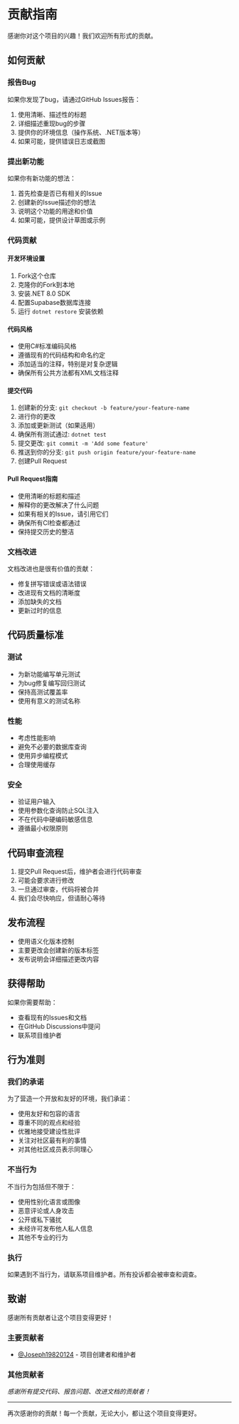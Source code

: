 # 贡献指南

感谢你对这个项目的兴趣！我们欢迎所有形式的贡献。

## 如何贡献

### 报告Bug

如果你发现了bug，请通过GitHub Issues报告：

1. 使用清晰、描述性的标题
2. 详细描述重现bug的步骤
3. 提供你的环境信息（操作系统、.NET版本等）
4. 如果可能，提供错误日志或截图

### 提出新功能

如果你有新功能的想法：

1. 首先检查是否已有相关的Issue
2. 创建新的Issue描述你的想法
3. 说明这个功能的用途和价值
4. 如果可能，提供设计草图或示例

### 代码贡献

#### 开发环境设置

1. Fork这个仓库
2. 克隆你的Fork到本地
3. 安装.NET 8.0 SDK
4. 配置Supabase数据库连接
5. 运行 `dotnet restore` 安装依赖

#### 代码风格

- 使用C#标准编码风格
- 遵循现有的代码结构和命名约定
- 添加适当的注释，特别是对复杂逻辑
- 确保所有公共方法都有XML文档注释

#### 提交代码

1. 创建新的分支: `git checkout -b feature/your-feature-name`
2. 进行你的更改
3. 添加或更新测试（如果适用）
4. 确保所有测试通过: `dotnet test`
5. 提交更改: `git commit -m 'Add some feature'`
6. 推送到你的分支: `git push origin feature/your-feature-name`
7. 创建Pull Request

#### Pull Request指南

- 使用清晰的标题和描述
- 解释你的更改解决了什么问题
- 如果有相关的Issue，请引用它们
- 确保所有CI检查都通过
- 保持提交历史的整洁

### 文档改进

文档改进也是很有价值的贡献：

- 修复拼写错误或语法错误
- 改进现有文档的清晰度
- 添加缺失的文档
- 更新过时的信息

## 代码质量标准

### 测试

- 为新功能编写单元测试
- 为bug修复编写回归测试
- 保持高测试覆盖率
- 使用有意义的测试名称

### 性能

- 考虑性能影响
- 避免不必要的数据库查询
- 使用异步编程模式
- 合理使用缓存

### 安全

- 验证用户输入
- 使用参数化查询防止SQL注入
- 不在代码中硬编码敏感信息
- 遵循最小权限原则

## 代码审查流程

1. 提交Pull Request后，维护者会进行代码审查
2. 可能会要求进行修改
3. 一旦通过审查，代码将被合并
4. 我们会尽快响应，但请耐心等待

## 发布流程

- 使用语义化版本控制
- 主要更改会创建新的版本标签
- 发布说明会详细描述更改内容

## 获得帮助

如果你需要帮助：

- 查看现有的Issues和文档
- 在GitHub Discussions中提问
- 联系项目维护者

## 行为准则

### 我们的承诺

为了营造一个开放和友好的环境，我们承诺：

- 使用友好和包容的语言
- 尊重不同的观点和经验
- 优雅地接受建设性批评
- 关注对社区最有利的事情
- 对其他社区成员表示同理心

### 不当行为

不当行为包括但不限于：

- 使用性别化语言或图像
- 恶意评论或人身攻击
- 公开或私下骚扰
- 未经许可发布他人私人信息
- 其他不专业的行为

### 执行

如果遇到不当行为，请联系项目维护者。所有投诉都会被审查和调查。

## 致谢

感谢所有贡献者让这个项目变得更好！

### 主要贡献者

- [@Joseph19820124](https://github.com/Joseph19820124) - 项目创建者和维护者

### 其他贡献者

_感谢所有提交代码、报告问题、改进文档的贡献者！_

---

再次感谢你的贡献！每一个贡献，无论大小，都让这个项目变得更好。
